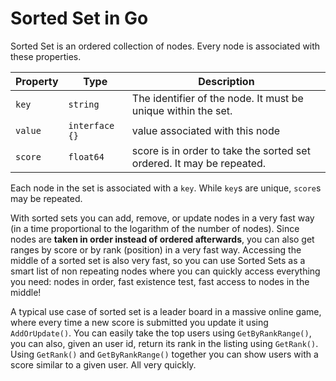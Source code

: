 # Sorted Set in Go

Sorted Set is an ordered collection of nodes. Every node is associated with these properties.

| Property | Type | Description |
|---|---|---|
| `key` | `string` | The identifier of the node. It must be unique within the set. |
| `value` | `interface {}` | value associated with this node |
| `score` | `float64` | score is in order to take the sorted set ordered. It may be repeated. |

Each node in the set is associated with a `key`. While `key`s are unique, `score`s may be repeated.

With sorted sets you can add, remove, or update nodes in a very fast way (in a time proportional to the logarithm of the number of nodes). Since nodes are __taken in order instead of ordered afterwards__, you can also get ranges by score or by rank (position) in a very fast way. Accessing the middle of a sorted set is also very fast, so you can use Sorted Sets as a smart list of non repeating nodes where you can quickly access everything you need: nodes in order, fast existence test, fast access to nodes in the middle!

A typical use case of sorted set is a leader board in a massive online game, where every time a new score is submitted you update it using `AddOrUpdate()`. You can easily take the top users using `GetByRankRange()`, you can also, given an user id, return its rank in the listing using `GetRank()`. Using `GetRank()` and `GetByRankRange()` together you can show users with a score similar to a given user. All very quickly.